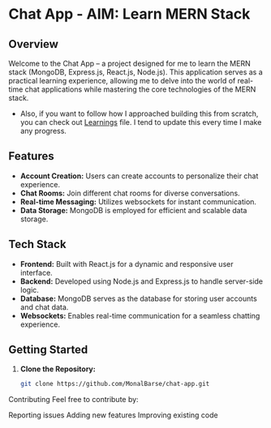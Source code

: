 # Chat App - AIM: Learn MERN Stack

## Overview

Welcome to the Chat App – a project designed for me to learn the MERN stack (MongoDB, Express.js, React.js, Node.js). This application serves as a practical learning experience, allowing me to delve into the world of real-time chat applications while mastering the core technologies of the MERN stack.
      
      
- Also, if you want to follow how I approached building this from scratch, you can check out [Learnings](./Learnings.md) file. I tend to update this every time I make any progress.

## Features

- **Account Creation:** Users can create accounts to personalize their chat experience.
- **Chat Rooms:** Join different chat rooms for diverse conversations.
- **Real-time Messaging:** Utilizes websockets for instant communication.
- **Data Storage:** MongoDB is employed for efficient and scalable data storage.

## Tech Stack

- **Frontend:** Built with React.js for a dynamic and responsive user interface.
- **Backend:** Developed using Node.js and Express.js to handle server-side logic.
- **Database:** MongoDB serves as the database for storing user accounts and chat data.
- **Websockets:** Enables real-time communication for a seamless chatting experience.

## Getting Started

1. **Clone the Repository:**
   ```bash
   git clone https://github.com/MonalBarse/chat-app.git

Contributing
Feel free to contribute by:

Reporting issues
Adding new features
Improving existing code
